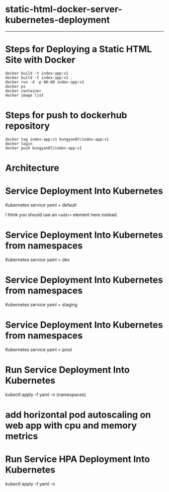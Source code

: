 static-html-docker-server-kubernetes-deployment <a name="TOP"></a>
===================

- - - - 
# Steps for Deploying a Static HTML Site with Docker  #

    docker build -t index-app:v1 .
    docker build -t index-app:v1 . 
    docker run -d -p 80:80 index-app:v1
    docker ps
    docker container 
    docker image list


# Steps for push to dockerhub repository  #

    docker tag index-app:v1 bungyan07/index-app:v1
    docker login 
    docker push bungyan07/index-app:v1





 
# Architecture

# Service Deployment Into Kubernetes
Kubernetes service yaml = default

I think you should use an
`<addr>` element here instead.

# Service Deployment Into Kubernetes from namespaces
Kubernetes service yaml = dev

# Service Deployment Into Kubernetes from namespaces
Kubernetes service yaml = staging

# Service Deployment Into Kubernetes from namespaces
Kubernetes service yaml = prod


# Run Service Deployment Into Kubernetes 
kubectl apply -f yaml -n (namespaces)

# add horizontal pod autoscaling on web app with cpu and memory metrics

# Run Service HPA Deployment Into Kubernetes 
kubectl apply -f yaml -n 
 












